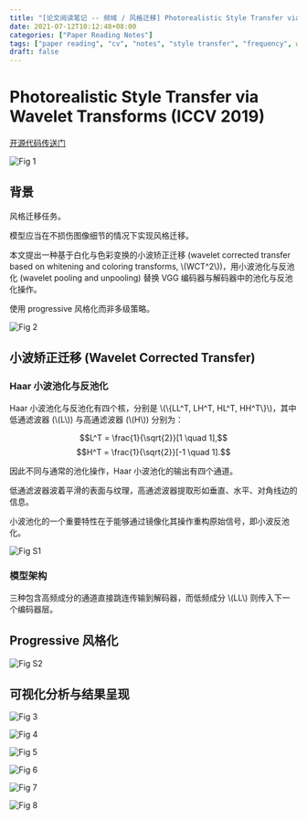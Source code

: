 ```yaml
---
title: "[论文阅读笔记 -- 频域 / 风格迁移] Photorealistic Style Transfer via Wavelet Transforms (ICCV 2019)"
date: 2021-07-12T10:12:48+08:00
categories: ["Paper Reading Notes"]
tags: ["paper reading", "cv", "notes", "style transfer", "frequency", wavelet]
draft: false
---
```


# Photorealistic Style Transfer via Wavelet Transforms (ICCV 2019)

[开源代码传送门](https://github.com/ClovaAI/WCT2)

![Fig 1](/images/2021/PRN41/1.png)

## 背景

风格迁移任务。  

模型应当在不损伤图像细节的情况下实现风格迁移。  

本文提出一种基于白化与色彩变换的小波矫正迁移 (wavelet corrected transfer based on whitening and coloring transforms, \\(WCT^2\\))，用小波池化与反池化 (wavelet pooling and unpooling) 替换 VGG 编码器与解码器中的池化与反池化操作。  

使用 progressive 风格化而非多级策略。  

![Fig 2](/images/2021/PRN41/2.png)

## 小波矫正迁移 (Wavelet Corrected Transfer)

### Haar 小波池化与反池化

Haar 小波池化与反池化有四个核，分别是 \\(\\{LL^T, LH^T, HL^T, HH^T\\}\\)，其中低通滤波器 (\\(L\\)) 与高通滤波器 (\\(H\\)) 分别为：  

$$L^T = \frac{1}{\sqrt{2}}[1 \quad 1],$$
$$H^T = \frac{1}{\sqrt{2}}[-1 \quad 1].$$

因此不同与通常的池化操作，Haar 小波池化的输出有四个通道。  

低通滤波器波着平滑的表面与纹理，高通滤波器提取形如垂直、水平、对角线边的信息。  

小波池化的一个重要特性在于能够通过镜像化其操作重构原始信号，即小波反池化。  

![Fig S1](/images/2021/PRN41/S1.png)

### 模型架构

三种包含高频成分的通道直接跳连传输到解码器，而低频成分 \\(LL\\) 则传入下一个编码器层。  

## Progressive 风格化

![Fig S2](/images/2021/PRN41/S2.png)

## 可视化分析与结果呈现

![Fig 3](/images/2021/PRN41/3.png)

![Fig 4](/images/2021/PRN41/4.png)

![Fig 5](/images/2021/PRN41/5.png)

![Fig 6](/images/2021/PRN41/6.png)

![Fig 7](/images/2021/PRN41/7.png)

![Fig 8](/images/2021/PRN41/8.png)
